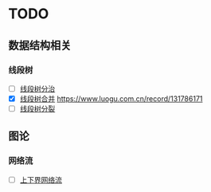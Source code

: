 # TODO

## 数据结构相关

### 线段树
- [ ] [线段树分治](https://www.luogu.com.cn/problem/P5787)
- [x] [线段树合并](https://www.luogu.com.cn/problem/P4556) https://www.luogu.com.cn/record/131786171
- [ ] [线段树分裂](https://www.luogu.com.cn/problem/P5494)

## 图论

### 网络流
- [ ] [上下界网络流](https://www.cnblogs.com/caterpillor/p/15658834.html)

